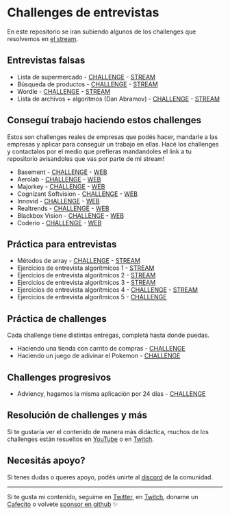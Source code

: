 # Challenges de entrevistas
En este repositorio se iran subiendo algunos de los challenges que resolvemos en [el stream](https://twitch.tv/goncypozzo).

## Entrevistas falsas
* Lista de supermercado - [CHALLENGE](./supermarket-list) - [STREAM](https://www.youtube.com/watch?v=ocwsPB1ysOQ)
* Búsqueda de productos - [CHALLENGE](./list-search) - [STREAM](https://www.youtube.com/watch?v=SG5FFwLDuSQ)
* Wordle - [CHALLENGE](./wordle) - [STREAM](https://www.youtube.com/watch?v=xsZZc9PRqFM)
* Lista de archivos + algoritmos (Dan Abramov) - [CHALLENGE](./dan-abramov) - [STREAM](https://www.youtube.com/watch?v=-w-P4u0x8ig)

## Conseguí trabajo haciendo estos challenges
Estos son challenges reales de empresas que podés hacer, mandarle a las empresas y aplicar para conseguir un trabajo en ellas. Hacé los challenges y contactalos por el medio que prefieras mandandoles el link a tu repositorio avisandoles que vas por parte de mi stream!

* Basement - [CHALLENGE](https://github.com/goncy/basement-challenge) - [WEB](https://basement.studio/)
* Aerolab - [CHALLENGE](https://github.com/goncy/aerolab-challenge) - [WEB](https://aerolab.co/)
* Majorkey - [CHALLENGE](https://github.com/goncy/tradehelm-challenge) - [WEB](https://www.majorkeytech.com/)
* Cognizant Softvision - [CHALLENGE](https://github.com/goncy/cognizant-softvision-challenge) - [WEB](https://www.cognizantsoftvision.com/)
* Innovid - [CHALLENGE](https://github.com/goncy/innovid-challenge) - [WEB](https://www.innovid.com/)
* Realtrends - [CHALLENGE](https://github.com/goncy/realtrends-challenge) - [WEB](https://www.real-trends.com/)
* Blackbox Vision - [CHALLENGE](https://github.com/goncy/blackbox-vision-challenge) - [WEB](https://blackbox-vision.tech/)
* Coderio - [CHALLENGE](https://github.com/goncy/coderio-challenge) - [WEB](https://coderio.co/)

## Práctica para entrevistas
* Métodos de array - [CHALLENGE](https://github.com/goncy/array-methods) - [STREAM](https://youtu.be/kX1HKn9yk0g)
* Ejercicios de entrevista algorítmicos 1 - [STREAM](https://youtu.be/BvjGztdb30E)
* Ejercicios de entrevista algorítmicos 2 - [STREAM](https://youtu.be/aCwW6ATxLZ4)
* Ejercicios de entrevista algorítmicos 3 - [STREAM](https://youtu.be/lA09l0Q1UDQ)
* Ejercicios de entrevista algorítmicos 4 - [CHALLENGE](./algorithms-4/) - [STREAM](https://www.youtube.com/watch?v=W20aHH7F1q8)
* Ejercicios de entrevista algorítmicos 5 - [CHALLENGE](./algorithms-5/)

## Práctica de challenges
Cada challenge tiene distintas entregas, completá hasta donde puedas.

* Haciendo una tienda con carrito de compras - [CHALLENGE](./simple-cart)
* Haciendo un juego de adivinar el Pokemon - [CHALLENGE](./guess-pokemon)

## Challenges progresivos
* Adviency, hagamos la misma aplicación por 24 días - [CHALLENGE](https://twitter.com/goncy/status/1466050967808401409)

## Resolución de challenges y más
Si te gustaría ver el contenido de manera más didáctica, muchos de los challenges están resueltos en [YouTube](https://youtube.goncy.dev) o en [Twitch](https://twitch.tv/goncypozzo).

## Necesitás apoyo?
Si tenes dudas o queres apoyo, podés unirte al [discord](https://discord.goncy.dev) de la comunidad.

---
Si te gusta mi contenido, seguime en [Twitter](https://twitter.gonzalopozzo.com), en [Twitch](https://twitch.gonzalopozzo.com), doname un [Cafecito](https://cafecito.gonzalopozzo.com) o volvete [sponsor en github](https://github.com/sponsors/goncy) ✨
